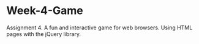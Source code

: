 # Week-4-Game
Assignment 4. A fun and interactive game for web browsers. Using HTML pages with the jQuery library.
